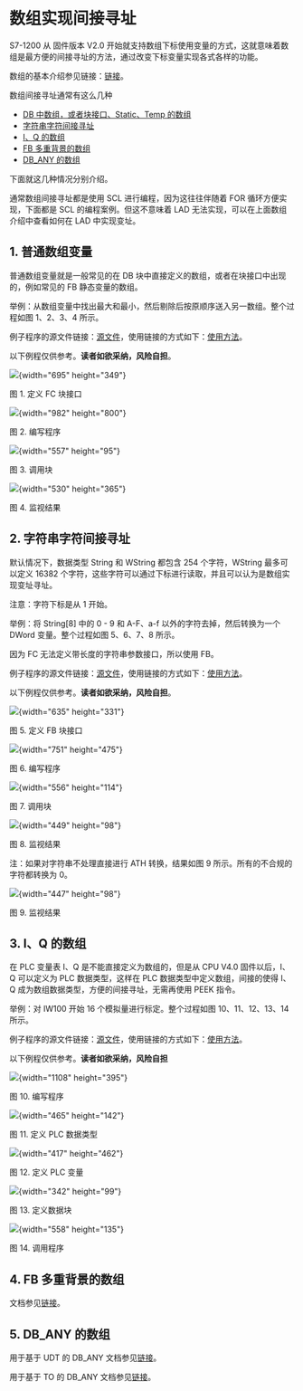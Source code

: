 # 数组实现间接寻址

S7-1200 从 固件版本 V2.0
开始就支持数组下标使用变量的方式，这就意味着数组是最方便的间接寻址的方法，通过改变下标变量实现各式各样的功能。

数组的基本介绍参见链接：[链接](../../02-basic/01-Data_Type/04-Array.md)。

数组间接寻址通常有这么几种

-   [DB 中数组，或者块接口、Static、Temp 的数组](05-Array.md#1-普通数组变量)
-   [字符串字符间接寻址](05-Array.md#2-字符串字符间接寻址)
-   [I、Q 的数组](05-Array.md#3-iq-的数组)
-   [FB 多重背景的数组](05-Array.md#4-fb-多重背景的数组)
-   [DB_ANY 的数组](05-Array.md#5-db_any-的数组)

下面就这几种情况分别介绍。

通常数组间接寻址都是使用 SCL 进行编程，因为这往往伴随着 FOR
循环方便实现，下面都是 SCL 的编程案例。但这不意味着 LAD
无法实现，可以在上面数组介绍中查看如何在 LAD 中实现变址。

## 1. 普通数组变量

普通数组变量就是一般常见的在 DB
块中直接定义的数组，或者在块接口中出现的，例如常见的 FB 静态变量的数组。

举例：从数组变量中找出最大和最小，然后剔除后按原顺序送入另一数组。整个过程如图
1、2、3、4 所示。

例子程序的源文件链接：[源文件](images/ArrayManage.scl)，使用链接的方式如下：[使用方法](../05-SCL/03-FAQ.md#问题3如何导入导出-scl-源文件)。

以下例程仅供参考。**读者如欲采纳，风险自担**。

![](images/5-01.png){width="695" height="349"}

图 1. 定义 FC 块接口

![](images/5-02.png){width="982" height="800"}

图 2. 编写程序

![](images/5-03.png){width="557" height="95"}

图 3. 调用块

![](images/5-04.png){width="530" height="365"}

图 4. 监视结果

## 2. 字符串字符间接寻址

默认情况下，数据类型 String 和 WString 都包含 254 个字符，WString
最多可以定义 16382
个字符，这些字符可以通过下标进行读取，并且可以认为是数组实现变址寻址。

注意：字符下标是从 1 开始。

举例：将 String\[8\] 中的 0 - 9 和 A-F、a-f
以外的字符去掉，然后转换为一个 DWord 变量。整个过程如图 5、6、7、8
所示。

因为 FC 无法定义带长度的字符串参数接口，所以使用 FB。

例子程序的源文件链接：[源文件](images/StrManage.scl)，使用链接的方式如下：[使用方法](../05-SCL/03-FAQ.html#c)。

以下例程仅供参考。**读者如欲采纳，风险自担**。

![](images/5-05.png){width="635" height="331"}

图 5. 定义 FB 块接口

![](images/5-06.png){width="751" height="475"}

图 6. 编写程序

![](images/5-07.png){width="556" height="114"}

图 7. 调用块

![](images/5-08.png){width="449" height="98"}

图 8. 监视结果

注：如果对字符串不处理直接进行 ATH 转换，结果如图 9
所示。所有的不合规的字符都转换为 0。

![](images/5-09.png){width="447" height="98"}

图 9. 监视结果

## 3. I、Q 的数组

在 PLC 变量表 I、Q 是不能直接定义为数组的，但是从 CPU V4.0
固件以后，I、Q 可以定义为 PLC 数据类型，这样在 PLC
数据类型中定义数组，间接的使得 I、Q
成为数组数据类型，方便的间接寻址，无需再使用 PEEK 指令。

举例：对 IW100 开始 16 个模拟量进行标定。整个过程如图 10、11、12、13、14
所示。

例子程序的源文件链接：[源文件](images/ConvertAnalogs.scl)，使用链接的方式如下：[使用方法](../05-SCL/03-FAQ.md#c问题3如何导入导出-scl-源文件)。

以下例程仅供参考。**读者如欲采纳，风险自担**

![](images/5-10.png){width="1108" height="395"}

图 10. 编写程序

![](images/5-11.png){width="465" height="142"}

图 11. 定义 PLC 数据类型

![](images/5-12.png){width="417" height="462"}

图 12. 定义 PLC 变量

![](images/5-13.png){width="342" height="99"}

图 13. 定义数据块

![](images/5-14.png){width="558" height="135"}

图 14. 调用程序

## 4. FB 多重背景的数组

文档参见[链接](../../02-basic/01-Data_Type/04-Array.md#s7-1200-数组数据类型array)。

## 5. DB_ANY 的数组

用于基于 UDT 的 DB_ANY
文档参见[链接](../../02-basic/01-Data_Type/08-DB_ANY.md#2-指向-udt-或-sdt-建立的-db-块的-db_any)。

用于基于 TO 的 DB_ANY
文档参见[链接](../../02-basic/01-Data_Type/08-DB_ANY.md#4-用于运动控制的-db_any)。
